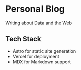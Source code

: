 # Personal Blog

Writing about Data and the Web

## Tech Stack

- Astro for static site generation
- Vercel for deployment
- MDX for Markdown support
